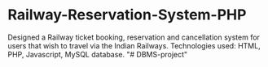 # Railway-Reservation-System-PHP
Designed a Railway ticket booking, reservation and cancellation system for users that wish to
travel via the Indian Railways.
Technologies used: HTML, PHP, Javascript, MySQL database.
"# DBMS-project" 
